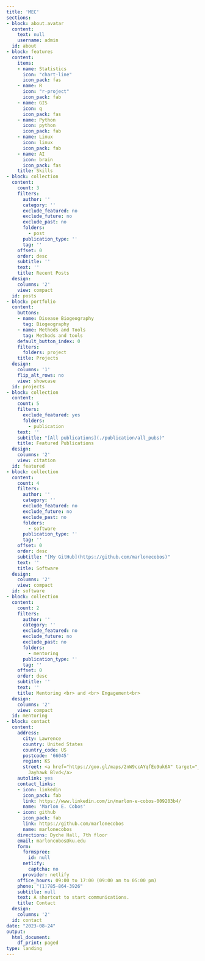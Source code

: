 ```yaml
---
title: 'MEC'
sections:
- block: about.avatar
  content:
    text: null
    username: admin
  id: about
- block: features
  content:
    items:
    - name: Statistics
      icon: "chart-line"
      icon_pack: fas
    - name: R
      icon: "r-project"
      icon_pack: fab
    - name: GIS
      icon: q
      icon_pack: fas
    - name: Python
      icon: python
      icon_pack: fab
    - name: Linux
      icon: linux
      icon_pack: fab
    - name: AI
      icon: brain
      icon_pack: fas
    title: Skills
- block: collection
  content:
    count: 3
    filters:
      author: ''
      category: ''
      exclude_featured: no
      exclude_future: no
      exclude_past: no
      folders: 
        - post
      publication_type: ''
      tag: ''
    offset: 0
    order: desc
    subtitle: ''
    text: ''
    title: Recent Posts
  design:
    columns: '2'
    view: compact
  id: posts
- block: portfolio
  content:
    buttons:
    - name: Disease Biogeography
      tag: Biogeography
    - name: Methods and Tools
      tag: Methods and tools
    default_button_index: 0
    filters:
      folders: project
    title: Projects
  design:
    columns: '1'
    flip_alt_rows: no
    view: showcase
  id: projects
- block: collection
  content:
    count: 5
    filters:
      exclude_featured: yes
      folders: 
        - publication
    text: ''
    subtitle: "[All publications](./publication/all_pubs)"
    title: Featured Publications
  design:
    columns: '2'
    view: citation
  id: featured
- block: collection
  content:
    count: 4
    filters:
      author: ''
      category: ''
      exclude_featured: no
      exclude_future: no
      exclude_past: no
      folders: 
        - software
      publication_type: ''
      tag: ''
    offset: 0
    order: desc
    subtitle: "[My GitHub](https://github.com/marlonecobos)"
    text: ''
    title: Software
  design:
    columns: '2'
    view: compact
  id: software
- block: collection
  content:
    count: 2
    filters:
      author: ''
      category: ''
      exclude_featured: no
      exclude_future: no
      exclude_past: no
      folders: 
        - mentoring
      publication_type: ''
      tag: ''
    offset: 0
    order: desc
    subtitle: ''
    text: ''
    title: Mentoring <br> and <br> Engagement<br>
  design:
    columns: '2'
    view: compact
  id: mentoring
- block: contact
  content:
    address:
      city: Lawrence
      country: United States
      country_code: US
      postcode: '66045'
      region: KS
      street: <a href="https://goo.gl/maps/2nW9ccAYqfEo9uk6A" target="_blank">1345
        Jayhawk Blvd</a>
    autolink: yes
    contact_links:
    - icon: linkedin
      icon_pack: fab
      link: https://www.linkedin.com/in/marlon-e-cobos-009203b4/
      name: 'Marlon E. Cobos'
    - icon: github
      icon_pack: fab
      link: https://github.com/marlonecobos
      name: marlonecobos
    directions: Dyche Hall, 7th floor
    email: marloncobos@ku.edu
    form:
      formspree:
        id: null
      netlify:
        captcha: no
      provider: netlify
    office_hours: 09:00 to 17:00 (09:00 am to 05:00 pm)
    phone: "(1)785-864-3926"
    subtitle: null
    text: A shortcut to start communications.
    title: Contact
  design:
    columns: '2'
  id: contact
date: "2023-08-24"
output:
  html_document:
    df_print: paged
type: landing
---
```

